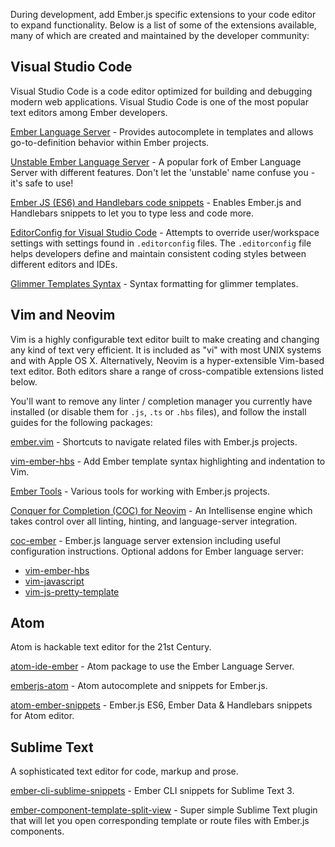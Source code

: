 During development, add Ember.js specific extensions to your code editor to expand functionality.
Below is a list of some of the extensions available,
many of which are created and maintained by the developer community:

## Visual Studio Code

Visual Studio Code is a code editor optimized for building and debugging modern web applications. 
Visual Studio Code is one of the most popular text editors among Ember developers.

[Ember Language Server](https://marketplace.visualstudio.com/items?itemName=EmberTooling.vscode-ember) -
Provides autocomplete in templates and allows go-to-definition behavior within Ember projects.

[Unstable Ember Language Server](https://marketplace.visualstudio.com/items?itemName=lifeart.vscode-ember-unstable) -
A popular fork of Ember Language Server with different features.
Don't let the 'unstable' name confuse you - it's safe to use!

[Ember JS (ES6) and Handlebars code snippets](https://marketplace.visualstudio.com/items?itemName=phanitejakomaravolu.EmberES6Snippets) -
Enables Ember.js and Handlebars snippets to let you to type less and code more.

[EditorConfig for Visual Studio Code](https://marketplace.visualstudio.com/items?itemName=EditorConfig.EditorConfig) -
Attempts to override user/workspace settings with settings found in `.editorconfig` files.
The `.editorconfig` file helps developers define
and maintain consistent coding styles between different editors and IDEs.

[Glimmer Templates Syntax](https://marketplace.visualstudio.com/items?itemName=lifeart.vscode-glimmer-syntax) -
Syntax formatting for glimmer templates.

## Vim and Neovim

Vim is a highly configurable text editor built to make creating and changing any kind of text very efficient.
It is included as "vi" with most UNIX systems and with Apple OS X.
Alternatively, Neovim is a hyper-extensible Vim-based text editor.
Both editors share a range of cross-compatible extensions listed below. 
  
You'll want to remove any linter / completion manager you currently have installed
(or disable them for `.js`, `.ts` or `.hbs` files), and follow the install guides for the following packages:

[ember.vim](https://github.com/dsawardekar/ember.vim) -
Shortcuts to navigate related files with Ember.js projects.

[vim-ember-hbs](https://github.com/joukevandermaas/vim-ember-hbs) -
Add Ember template syntax highlighting and indentation to Vim.

[Ember Tools](https://github.com/AndrewRadev/ember_tools.vim) -
Various tools for working with Ember.js projects.

[Conquer for Completion (COC) for Neovim](https://github.com/neoclide/coc.nvim) -
An Intellisense engine which takes control over all linting, hinting, and language-server integration.

[coc-ember](https://github.com/NullVoxPopuli/coc-ember) -
Ember.js language server extension including useful configuration instructions. 
Optional addons for Ember language server:
- [vim-ember-hbs](https://github.com/joukevandermaas/vim-ember-hbs)
- [vim-javascript](https://github.com/pangloss/vim-javascript)
- [vim-js-pretty-template](https://github.com/Quramy/vim-js-pretty-template)

## Atom

Atom is hackable text editor for the 21st Century.

[atom-ide-ember](https://github.com/josa42/atom-ide-ember) -
Atom package to use the Ember Language Server.

[emberjs-atom](https://atom.io/packages/emberjs-atom) -
Atom autocomplete and snippets for Ember.js.

[atom-ember-snippets](https://github.com/mattmcmanus/atom-ember-snippets) -
Ember.js ES6, Ember Data & Handlebars snippets for Atom editor.

## Sublime Text

A sophisticated text editor for code, markup and prose.

[ember-cli-sublime-snippets](https://github.com/terminalvelocity/ember-cli-sublime-snippets) -
Ember CLI snippets for Sublime Text 3.

[ember-component-template-split-view](https://github.com/mmitchellgarcia/ember-component-template-split-view) -
Super simple Sublime Text plugin that will let you open corresponding template or route files with Ember.js components.
